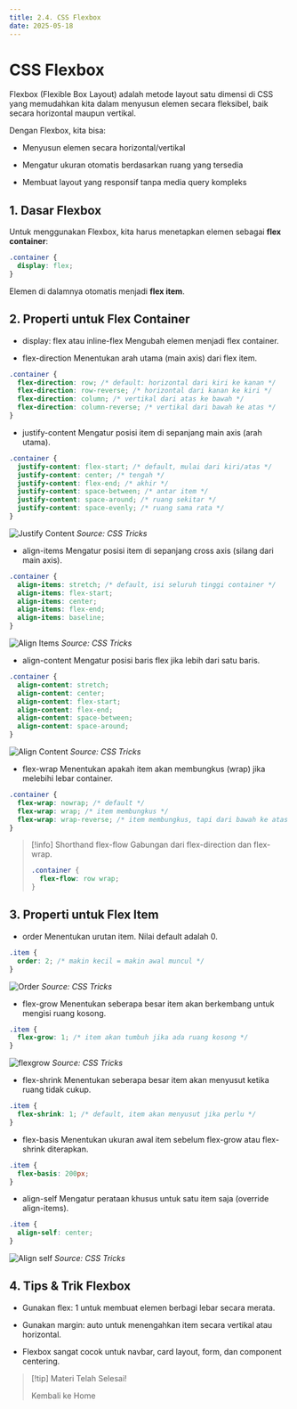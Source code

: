 ```yaml
---
title: 2.4. CSS Flexbox
date: 2025-05-18
---
```


# CSS Flexbox

Flexbox (Flexible Box Layout) adalah metode layout satu dimensi di CSS yang memudahkan kita dalam menyusun elemen secara fleksibel, baik secara horizontal maupun vertikal.

Dengan Flexbox, kita bisa:

- Menyusun elemen secara horizontal/vertikal

- Mengatur ukuran otomatis berdasarkan ruang yang tersedia

- Membuat layout yang responsif tanpa media query kompleks

## 1. Dasar Flexbox

Untuk menggunakan Flexbox, kita harus menetapkan elemen sebagai **flex container**:

```css
.container {
  display: flex;
}
```

Elemen di dalamnya otomatis menjadi **flex item**.

## 2. Properti untuk Flex Container

- display: flex atau inline-flex
  Mengubah elemen menjadi flex container.

- flex-direction
  Menentukan arah utama (main axis) dari flex item.

```css
.container {
  flex-direction: row; /* default: horizontal dari kiri ke kanan */
  flex-direction: row-reverse; /* horizontal dari kanan ke kiri */
  flex-direction: column; /* vertikal dari atas ke bawah */
  flex-direction: column-reverse; /* vertikal dari bawah ke atas */
}
```

- justify-content
  Mengatur posisi item di sepanjang main axis (arah utama).

```css
.container {
  justify-content: flex-start; /* default, mulai dari kiri/atas */
  justify-content: center; /* tengah */
  justify-content: flex-end; /* akhir */
  justify-content: space-between; /* antar item */
  justify-content: space-around; /* ruang sekitar */
  justify-content: space-evenly; /* ruang sama rata */
}
```

![Justify Content](https://miro.medium.com/v2/resize:fit:640/format:webp/1*iigDGiNFBOUVJQ_07C1B2g.png)
_Source: CSS Tricks_

- align-items
  Mengatur posisi item di sepanjang cross axis (silang dari main axis).

```css
.container {
  align-items: stretch; /* default, isi seluruh tinggi container */
  align-items: flex-start;
  align-items: center;
  align-items: flex-end;
  align-items: baseline;
}
```

![Align Items](https://css-tricks.com/wp-content/uploads/2018/10/align-items.svg)
_Source: CSS Tricks_

- align-content
  Mengatur posisi baris flex jika lebih dari satu baris.

```css
.container {
  align-content: stretch;
  align-content: center;
  align-content: flex-start;
  align-content: flex-end;
  align-content: space-between;
  align-content: space-around;
}
```

![Align Content](https://css-tricks.com/wp-content/uploads/2018/10/align-content.svg)
_Source: CSS Tricks_

- flex-wrap
  Menentukan apakah item akan membungkus (wrap) jika melebihi lebar container.

```css
.container {
  flex-wrap: nowrap; /* default */
  flex-wrap: wrap; /* item membungkus */
  flex-wrap: wrap-reverse; /* item membungkus, tapi dari bawah ke atas (miror) */
}
```

> [!info] Shorthand flex-flow
> Gabungan dari flex-direction dan flex-wrap.
>
> ```css
> .container {
>   flex-flow: row wrap;
> }
> ```

## 3. Properti untuk Flex Item

- order
  Menentukan urutan item. Nilai default adalah 0.

```css
.item {
  order: 2; /* makin kecil = makin awal muncul */
}
```

![Order](https://css-tricks.com/wp-content/uploads/2018/10/order.svg)
_Source: CSS Tricks_

- flex-grow
  Menentukan seberapa besar item akan berkembang untuk mengisi ruang kosong.

```css
.item {
  flex-grow: 1; /* item akan tumbuh jika ada ruang kosong */
}
```

![flexgrow](https://css-tricks.com/wp-content/uploads/2018/10/flex-grow.svg)
_Source: CSS Tricks_

- flex-shrink
  Menentukan seberapa besar item akan menyusut ketika ruang tidak cukup.

```css
.item {
  flex-shrink: 1; /* default, item akan menyusut jika perlu */
}
```

- flex-basis
  Menentukan ukuran awal item sebelum flex-grow atau flex-shrink diterapkan.

```css
.item {
  flex-basis: 200px;
}
```

- align-self
  Mengatur perataan khusus untuk satu item saja (override align-items).

```css
.item {
  align-self: center;
}
```

![Align self](https://css-tricks.com/wp-content/uploads/2018/10/align-self.svg)
_Source: CSS Tricks_

## 4. Tips & Trik Flexbox

- Gunakan flex: 1 untuk membuat elemen berbagi lebar secara merata.

- Gunakan margin: auto untuk menengahkan item secara vertikal atau horizontal.

- Flexbox sangat cocok untuk navbar, card layout, form, dan component centering.

> [!tip] Materi Telah Selesai!
>
> Kembali ke Home [](/)
